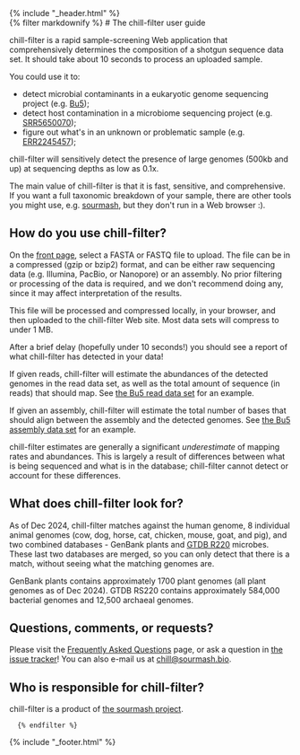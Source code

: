 <html><head>
    <title>chill-filter sample screening - User Guide</title>
    {% include "_header.html" %}
</head>

  <body>
    <main class="container">
      {% filter markdownify %}
# The chill-filter user guide

chill-filter is a rapid sample-screening Web application that comprehensively
determines the composition of a shotgun sequence data set. It should take
about 10 seconds to process an uploaded sample.

You could use it to:

* detect microbial contaminants in a eukaryotic genome sequencing project (e.g. [Bu5](/example?filename=Bu5.abund.k51.s100_000.sig.zip));
* detect host contamination in a microbiome sequencing project (e.g. [SRR5650070](/example?filename=SRR5650070.k51.s100_000.sig.zip));
* figure out what's in an unknown or problematic sample (e.g. [ERR2245457](/example?filename=ERR2245457.k51.s100_000.sig.zip));

chill-filter will sensitively detect the presence of large genomes
(500kb and up) at sequencing depths as low as 0.1x.

The main value of chill-filter is that it is fast, sensitive, and
comprehensive. If you want a full taxonomic breakdown of your sample,
there are other tools you might use,
e.g. [sourmash](https://sourmash.readthedocs.io/), but they don't run in
a Web browser :).

## How do you use chill-filter?

On the [front page](/), select a FASTA or FASTQ file to upload. The
file can be in a compressed (gzip or bzip2) format, and can be either
raw sequencing data (e.g. Illumina, PacBio, or Nanopore) or an
assembly. No prior filtering or processing of the data is required, and
we don't recommend doing any, since it may affect interpretation of the
results.

This file will be processed and compressed locally, in your browser,
and then uploaded to the chill-filter Web site. Most data sets will compress
to under 1 MB.

After a brief delay (hopefully under 10 seconds!) you should see a report
of what chill-filter has detected in your data!

If given reads, chill-filter will estimate the abundances of the
detected genomes in the read data set, as well as the total amount of
sequence (in reads) that should map. See [the Bu5 read data set](/example?filename=Bu5.abund.k51.s100_000.sig.zip) for an example.

If given an assembly, chill-filter will estimate the total number of bases
that should align between the assembly and the detected genomes. See [the Bu5 assembly data set]() for an example.

chill-filter estimates are generally a significant _underestimate_ of
mapping rates and abundances. This is largely a result of differences
between what is being sequenced and what is in the database; chill-filter
cannot detect or account for these differences.

## What does chill-filter look for?

As of Dec 2024, chill-filter matches against the human genome, 8
individual animal genomes (cow, dog, horse, cat, chicken, mouse, goat,
and pig), and two combined databases - GenBank plants and
[GTDB R220](https://gtdb.ecogenomic.org/stats/r220) microbes. These
last two databases are merged, so you can only detect that there is a
match, without seeing what the matching genomes are.

GenBank plants contains approximately 1700 plant genomes (all plant genomes
as of Dec 2024). GTDB RS220 contains approximately 584,000 bacterial genomes
and 12,500 archaeal genomes.

## Questions, comments, or requests?

Please visit the [Frequently Asked Questions](/faq) page, or ask a
question in
[the issue tracker](https://github.com/dib-lab/chill-filter/issues)!
You can also e-mail us at [chill@sourmash.bio](mailto:chill@sourmash.bio).

## Who is responsible for chill-filter?

chill-filter is a product of
[the sourmash project](https://github.com/sourmash-bio/).

      {% endfilter %}
{% include "_footer.html" %}
    </main>
   </body>
</html>
